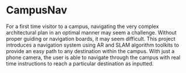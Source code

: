 # CampusNav

For a first time visitor to a campus, navigating the very complex architectural plan in an optimal manner may seem a challenge. Without proper guiding or navigation boards, it may seem difficult. This project introduces a navigation system using AR and SLAM algorithm toolkits to provide an easy path to any destination within the campus. With just a phone camera, the user is able to navigate through the campus with real time instructions to reach a particular destination as inputted.